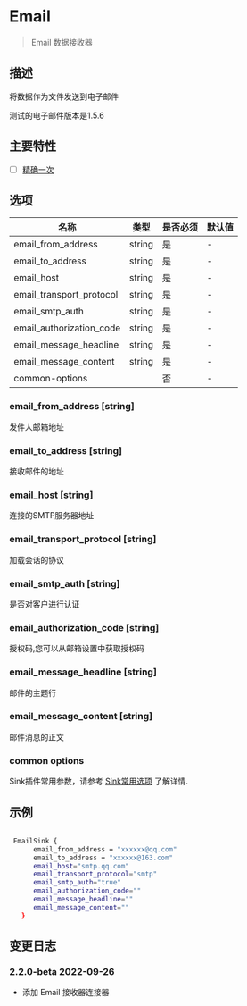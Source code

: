 # Email

> Email 数据接收器

## 描述

将数据作为文件发送到电子邮件

测试的电子邮件版本是1.5.6

## 主要特性

- [ ] [精确一次](../../concept/connector-v2-features.md)

## 选项

|            名称            |   类型   | 是否必须 | 默认值 |
|--------------------------|--------|------|-----|
| email_from_address       | string | 是    | -   |
| email_to_address         | string | 是    | -   |
| email_host               | string | 是    | -   |
| email_transport_protocol | string | 是    | -   |
| email_smtp_auth          | string | 是    | -   |
| email_authorization_code | string | 是    | -   |
| email_message_headline   | string | 是    | -   |
| email_message_content    | string | 是    | -   |
| common-options           |        | 否    | -   |

### email_from_address [string]

发件人邮箱地址

### email_to_address [string]

接收邮件的地址

### email_host [string]

连接的SMTP服务器地址

### email_transport_protocol [string]

加载会话的协议

### email_smtp_auth [string]

是否对客户进行认证

### email_authorization_code [string]

授权码,您可以从邮箱设置中获取授权码

### email_message_headline [string]

邮件的主题行

### email_message_content [string]

邮件消息的正文

### common options

Sink插件常用参数，请参考 [Sink常用选项](common-options.md) 了解详情.

## 示例

```bash

 EmailSink {
      email_from_address = "xxxxxx@qq.com"
      email_to_address = "xxxxxx@163.com"
      email_host="smtp.qq.com"
      email_transport_protocol="smtp"
      email_smtp_auth="true"
      email_authorization_code=""
      email_message_headline=""
      email_message_content=""
   }

```

## 变更日志

### 2.2.0-beta 2022-09-26

- 添加 Email 接收器连接器

